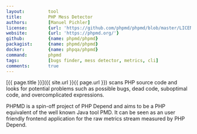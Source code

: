 ```yaml
---
layout:         tool
title:          PHP Mess Detector
authors:        [Manuel Pichler]
license:        {url: 'https://github.com/phpmd/phpmd/blob/master/LICENSE', label: 'BSD 3-clause "New" or "Revised" License'}
website:        {url: 'https://phpmd.org/'}
github:         {name: phpmd/phpmd}
packagist:      {name: phpmd/phpmd}               
docker:         {name: phpqa/phpmd}     
command:        phpmd 
tags:           [bugs finder, mess detector, metrics, cli] 
comments:       true
---
```


[{{ page.title }}]({{ site.url }}{{ page.url }}) scans PHP source code and looks for potential problems such as possible bugs,
dead code, suboptimal code, and overcomplicated expressions.
 
<!--more--> 
 
PHPMD is a spin-off project of PHP Depend and aims to be a PHP equivalent of the well known Java tool PMD.
It can be seen as an user friendly frontend application for the raw metrics stream measured by PHP Depend.
